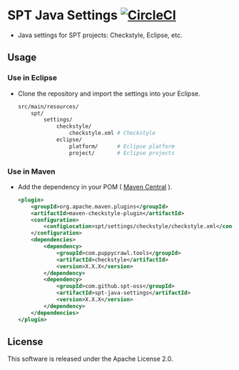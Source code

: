 # SPT Java Settings [![CircleCI](https://circleci.com/gh/spt-oss/spt-java-settings.svg?style=svg&circle-token=833a5ace2d3bd1ca42536b456ba46d17e341dd76)](https://circleci.com/gh/spt-oss/spt-java-settings)

* Java settings for SPT projects: Checkstyle, Eclipse, etc.

## Usage

### Use in Eclipse

* Clone the repository and import the settings into your Eclipse.

	```bash
	src/main/resources/
	    spt/
	        settings/
	            checkstyle/
	                checkstyle.xml # Checkstyle
	            eclipse/
	                platform/      # Eclipse platform
	                project/       # Eclipse projects
	```

### Use in Maven

* Add the dependency in your POM ( [Maven Central](https://repo1.maven.org/maven2/com/github/spt-oss/spt-java-settings/) ).

	```xml
	<plugin>
		<groupId>org.apache.maven.plugins</groupId>
		<artifactId>maven-checkstyle-plugin</artifactId>
		<configuration>
			<configLocation>spt/settings/checkstyle/checkstyle.xml</configLocation>
		</configuration>
		<dependencies>
			<dependency>
				<groupId>com.puppycrawl.tools</groupId>
				<artifactId>checkstyle</artifactId>
				<version>X.X.X</version>
			</dependency>
			<dependency>
				<groupId>com.github.spt-oss</groupId>
				<artifactId>spt-java-settings</artifactId>
				<version>X.X.X</version>
			</dependency>
		</dependencies>
	</plugin>
	```

## License

This software is released under the Apache License 2.0.
